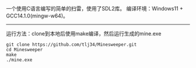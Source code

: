 一个使用C语言编写的简单的扫雷，使用了SDL2库。
编译环境：Windows11 + GCC14.1.0(mingw-w64)。

---

运行方法：clone到本地后使用make编译，然后运行生成的mine.exe
```
git clone https://github.com/tlj34/Minesweeper.git
cd Minesweeper
make
./mine.exe
```
